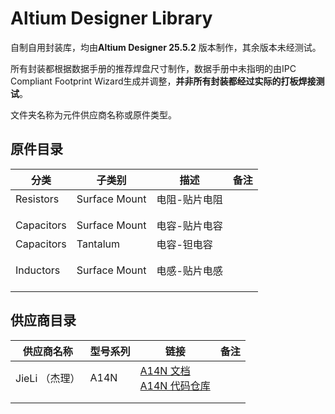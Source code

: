 # Altium Designer Library

自制自用封装库，均由**Altium Designer 25.5.2** 版本制作，其余版本未经测试。

所有封装都根据数据手册的推荐焊盘尺寸制作，数据手册中未指明的由IPC Compliant Footprint Wizard生成并调整，**并非所有封装都经过实际的打板焊接测试**。

文件夹名称为元件供应商名称或原件类型。

## 原件目录

| 分类         | 子类别           | 描述      | 备注  |
| ---------- | ------------- | ------- | --- |
| Resistors  | Surface Mount | 电阻-贴片电阻 |     |
|            |               |         |     |
|            |               |         |     |
| Capacitors | Surface Mount | 电容-贴片电容 |     |
| Capacitors | Tantalum      | 电容-钽电容  |     |
|            |               |         |     |
|            |               |         |     |
| Inductors  | Surface Mount | 电感-贴片电感 |     |
|            |               |         |     |
|            |               |         |     |
|            |               |         |     |


## 供应商目录

|  供应商名称    |   型号系列   | 链接 |   备注    |
| ---- | ---- | ---- | ---- |
|  JieLi （杰理）  |  A14N |   [A14N 文档](https://doc.zh-jieli.com/AD14/zh-cn/master/index.html) <br/> [A14N 代码仓库](https://github.com/Jieli-Tech/fw-AD15N)   |    |
|      |      |      |  |
|      |      |      |  |
